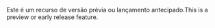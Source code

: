 <span data-ttu-id="a262f-101">Este é um recurso de versão prévia ou lançamento antecipado.</span><span class="sxs-lookup"><span data-stu-id="a262f-101">This is a preview or early release feature.</span></span>